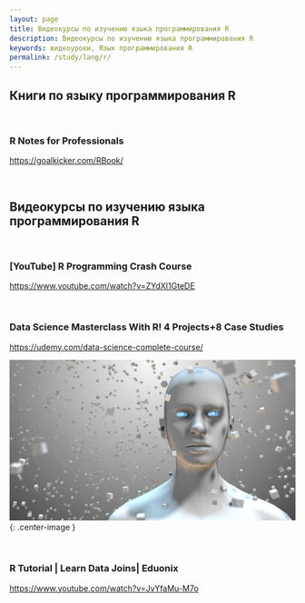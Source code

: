 ```yaml
---
layout: page
title: Видеокурсы по изучению языка программирования R
description: Видеокурсы по изучению языка программирования R
keywords: видеоуроки, Язык программирования R
permalink: /study/lang/r/
---
```


## Книги по языку программирования R

<br/>

### R Notes for Professionals

https://goalkicker.com/RBook/

<br/>

## Видеокурсы по изучению языка программирования R

<br/>

### [YouTube] R Programming Crash Course

https://www.youtube.com/watch?v=ZYdXI1GteDE

<br/>

### Data Science Masterclass With R! 4 Projects+8 Case Studies

https://udemy.com/data-science-complete-course/

![Data Science Masterclass With R! 4 Projects+8 Case Studies](/img/videos/Data-Science-Masterclass-With-R-4-Projects8-Case-Studies.jpg 'Data Science Masterclass With R! 4 Projects+8 Case Studies'){: .center-image }

<br/>

### R Tutorial | Learn Data Joins| Eduonix

https://www.youtube.com/watch?v=JvYfaMu-M7o
